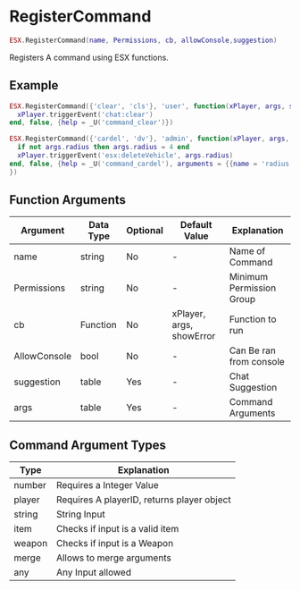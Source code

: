 # RegisterCommand

```lua
ESX.RegisterCommand(name, Permissions, cb, allowConsole,suggestion)
```

Registers A command using ESX functions.

## Example

```lua
ESX.RegisterCommand({'clear', 'cls'}, 'user', function(xPlayer, args, showError)
  xPlayer.triggerEvent('chat:clear')
end, false, {help = _U('command_clear')})
```

```lua
ESX.RegisterCommand({'cardel', 'dv'}, 'admin', function(xPlayer, args, showError)
  if not args.radius then args.radius = 4 end
  xPlayer.triggerEvent('esx:deleteVehicle', args.radius)
end, false, {help = _U('command_cardel'), arguments = {{name = 'radius', help = _U('command_cardel_radius'), type = 'any'}}
})
```

## Function Arguments

| **Argument** | **Data Type** | **Optional** | **Default Value**        | **Explanation**          |
| ------------ | ------------- | ------------ | ------------------------ | ------------------------ |
| name         | string        | No           | -                        | Name of Command          |
| Permissions  | string        | No           | -                        | Minimum Permission Group |
| cb           | Function      | No           | xPlayer, args, showError | Function to run          |
| AllowConsole | bool          | No           | -                        | Can Be ran from console  |
| suggestion   | table         | Yes          | -                        | Chat Suggestion          |
| args         | table         | Yes          | -                        | Command Arguments        |

## Command Argument Types

| **Type** | **Explanation**                            |
| -------- | ------------------------------------------ |
| number   | Requires a Integer Value                   |
| player   | Requires A playerID, returns player object |
| string   | String Input                               |
| item     | Checks if input is a valid item            |
| weapon   | Checks if input is a Weapon                |
| merge    | Allows to merge arguments                  |
| any      | Any Input allowed                          |
